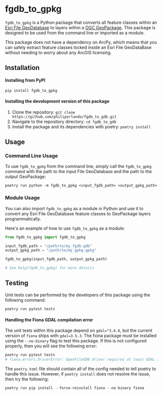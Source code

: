 # fgdb_to_gpkg

`fgdb_to_gpkg` is a Python package that converts all feature classes within an [Esri File GeoDatabase](https://pro.arcgis.com/en/pro-app/latest/help/data/geodatabases/manage-file-gdb/file-geodatabases.htm) to layers within a [OGC GeoPackage](https://www.geopackage.org). This package is designed to be used from the command line or imported as a module.

This package does not have a dependency on ArcPy, which means that you can safely extract feature classes locked inside an Esri File GeoDataBase without needing to worry about any ArcGIS licensing.

## Installation

#### Installing from PyPI

```
pip install fgdb_to_gpkg
```

#### Installing the development version of this package

1. Clone the repository: `git clone https://github.com/philiporlando/fgdb_to_gdb.git`
2. Navigate to the repository directory: `cd fgdb_to_gdb`
3. Install the package and its dependencies with poetry: `poetry install`

## Usage

### Command Line Usage

To use `fgdb_to_gpkg` from the command line, simply call the `fgdb_to_gpkg` command with the path to the input File GeoDatabase and the path to the output GeoPackage:

```
poetry run python -m fgdb_to_gpkg <input_fgdb_path> <output_gpkg_path>
```

### Module Usage

You can also import `fgdb_to_gpkg` as a module in Python and use it to convert any Esri File GeoDatabase feature classes to GeoPackage layers programmatically.

Here's an example of how to use `fgdb_to_gpkg` as a module:

```python
from fgdb_to_gpkg import fgdb_to_gpkg

input_fgdb_path = "/path/to/my_fgdb.gdb"
output_gpkg_path = "/path/to/my_gpkg.gpkg"

fgdb_to_gpkg(input_fgdb_path, output_gpkg_path)

# See help(fgdb_to_gpkg) for more details
```

## Testing

Unit tests can be performed by the developers of this package using the following command:

```
poetry run pytest tests
```

#### Handling the Fiona GDAL compilation error

The unit tests within this package depend on `gdal=^3.6.0`, but the current version of `fiona` ships with `gdal=3.5.3`. The fiona package must be installed using the `--no-binary` flag to test this package. If this is not configured properly, then you will see the following error:

```python
poetry run pytest tests
# fiona.errors.DriverError: OpenFileGDB driver requires at least GDAL 3.6.0 for mode 'w', Fiona was compiled against: 3.5.3
```

The `poetry.toml` file should contain all of the config needed to tell poetry to handle this issue. However, if `poetry install` does not resolve the issue, then try the following:

```python
poetry run pip install --force-reinstall fiona --no-binary fiona
```